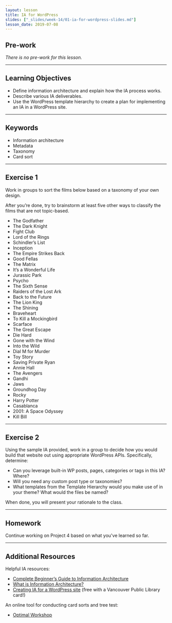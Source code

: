 ```yaml
---
layout: lesson
title: IA for WordPress
slides: ["_slides/week-14/01-ia-for-wordpress-slides.md"]
lesson_date: 2019-07-08
---
```


## Pre-work

_There is no pre-work for this lesson._

---

## Learning Objectives

- Define information architecture and explain how the IA process works.
- Describe various IA deliverables.
- Use the WordPress template hierarchy to create a plan for implementing an IA in a WordPress site.

---

## Keywords

- Information architecture
- Metadata
- Taxonomy
- Card sort

---

## Exercise 1

Work in groups to sort the films below based on a taxonomy of your own design.

After you’re done, try to brainstorm at least five other ways to classify the films that are not topic-based.

- The Godfather
- The Dark Knight
- Fight Club
- Lord of the Rings
- Schindler’s List
- Inception
- The Empire Strikes Back
- Good Fellas
- The Matrix
- It’s a Wonderful Life
- Jurassic Park
- Psycho
- The Sixth Sense
- Raiders of the Lost Ark
- Back to the Future
- The Lion King
- The Shining
- Braveheart
- To Kill a Mockingbird
- Scarface
- The Great Escape
- Die Hard
- Gone with the Wind
- Into the Wild
- Dial M for Murder
- Toy Story
- Saving Private Ryan
- Annie Hall
- The Avengers
- Gandhi
- Jaws
- Groundhog Day
- Rocky
- Harry Potter
- Casablanca
- 2001: A Space Odyssey
- Kill Bill

---

## Exercise 2

Using the sample IA provided, work in a group to decide how you would build that website out using appropriate WordPress APIs. Specifically, determine:

- Can you leverage built-in WP posts, pages, categories or tags in this IA? Where?
- Will you need any custom post type or taxonomies?
- What templates from the Template Hierarchy would you make use of in your theme? What would the files be named?

When done, you will present your rationale to the class.

---

## Homework

Continue working on Project 4 based on what you've learned so far.

---

## Additional Resources

Helpful IA resources:

- [Complete Beginner’s Guide to Information Architecture](http://www.uxbooth.com/articles/complete-beginners-guide-to-information-architecture/)
- [What is Information Architecture?](https://www.optimalworkshop.com/guides/what-is-information-architecture)
- [Creating IA for a WordPress site](https://www.lynda.com/WordPress-tutorials/Creating-IA-WordPress-site/174240/196653-4.html) (free with a Vancouver Public Library card!)

An online tool for conducting card sorts and tree test:

- [Optimal Workshop](https://www.optimalworkshop.com/)
